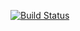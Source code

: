 [![Build Status](https://travis-ci.org/lix-pm/lix.vscode.svg?branch=master)](https://travis-ci.org/lix-pm/lix.vscode)